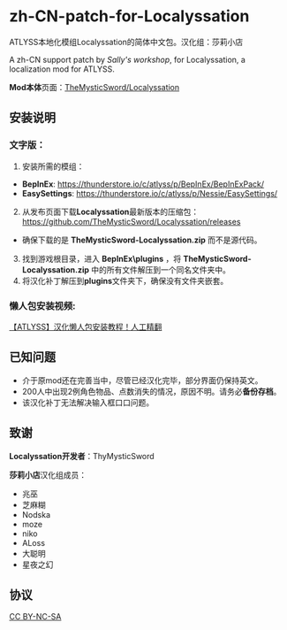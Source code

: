 # zh-CN-patch-for-Localyssation
ATLYSS本地化模组Localyssation的简体中文包。汉化组：莎莉小店

A zh-CN support patch by _Sally's workshop_, for Localyssation, a localization mod for ATLYSS.

**Mod本体**页面：[TheMysticSword/Localyssation](https://github.com/TheMysticSword/Localyssation/tree/main)

安装说明
--
### 文字版：
1. 安装所需的模组：
- **BepInEx**: https://thunderstore.io/c/atlyss/p/BepInEx/BepInExPack/
- **EasySettings**: https://thunderstore.io/c/atlyss/p/Nessie/EasySettings/

2. 从发布页面下载**Localyssation**最新版本的压缩包：https://github.com/TheMysticSword/Localyssation/releases 
- 确保下载的是 **TheMysticSword-Localyssation.zip** 而不是源代码。

3. 找到游戏根目录，进入 **BepInEx\plugins** ，将 **TheMysticSword-Localyssation.zip** 中的所有文件解压到一个同名文件夹中。
4. 将汉化补丁解压到**plugins**文件夹下，确保没有文件夹嵌套。

### 懒人包安装视频:
[【ATLYSS】汉化懒人包安装教程！人工精翻](https://www.bilibili.com/video/BV1WgBjYREQV/)

已知问题
--
- 介于原mod还在完善当中，尽管已经汉化完毕，部分界面仍保持英文。
- 200人中出现2例角色物品、点数消失的情况，原因不明。请务必**备份存档**。
- 该汉化补丁无法解决输入框口口问题。

致谢
--
**Localyssation开发者**：ThyMysticSword

**莎莉小店**汉化组成员：
- 兆巫
- 芝麻糊
- Nodska
- moze
- niko
- ALoss
- 大聪明
- 星夜之幻

协议
--
[CC BY-NC-SA](/LICENSE)




